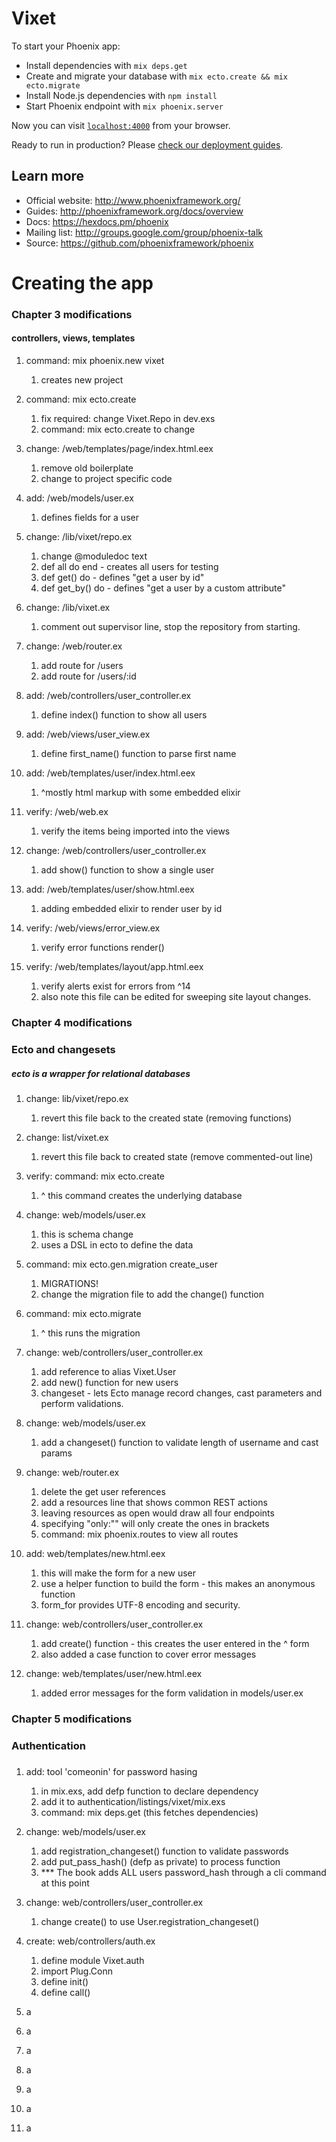 # Vixet

To start your Phoenix app:

  * Install dependencies with `mix deps.get`
  * Create and migrate your database with `mix ecto.create && mix ecto.migrate`
  * Install Node.js dependencies with `npm install`
  * Start Phoenix endpoint with `mix phoenix.server`

Now you can visit [`localhost:4000`](http://localhost:4000) from your browser.

Ready to run in production? Please [check our deployment guides](http://www.phoenixframework.org/docs/deployment).

## Learn more

  * Official website: http://www.phoenixframework.org/
  * Guides: http://phoenixframework.org/docs/overview
  * Docs: https://hexdocs.pm/phoenix
  * Mailing list: http://groups.google.com/group/phoenix-talk
  * Source: https://github.com/phoenixframework/phoenix

# Creating the app
### Chapter 3 modifications
#### controllers, views, templates

1. command: mix phoenix.new vixet
    1. creates new project

2. command: mix ecto.create
    1. fix required: change Vixet.Repo in dev.exs
    2. command: mix ecto.create to change

3. change: /web/templates/page/index.html.eex
    1. remove old boilerplate
    2. change to project specific code

4. add: /web/models/user.ex
    1. defines fields for a user

5. change: /lib/vixet/repo.ex
    1. change @moduledoc text
    2. def all do end - creates all users for testing
    3. def get() do - defines "get a user by id"
    4. def get_by() do - defines "get a user by a custom attribute"

6. change: /lib/vixet.ex
    1. comment out supervisor line, stop the repository from starting.

7. change: /web/router.ex
    1. add route for /users
    2. add route for /users/:id

8. add: /web/controllers/user_controller.ex
    1. define index() function to show all users

9. add: /web/views/user_view.ex
    1. define first_name() function to parse first name

10. add: /web/templates/user/index.html.eex
    1. ^mostly html markup with some embedded elixir

11. verify: /web/web.ex
    1. verify the items being imported into the views

12. change: /web/controllers/user_controller.ex
    1. add show() function to show a single user

13. add: /web/templates/user/show.html.eex
    1. adding embedded elixir to render user by id  

14. verify: /web/views/error_view.ex
    1. verify error functions render()

15. verify: /web/templates/layout/app.html.eex
    1. verify alerts exist for errors from ^14
    2. also note this file can be edited for sweeping site layout changes.


### Chapter 4 modifications
### Ecto and changesets
##### ecto is a wrapper for relational databases

1. change: lib/vixet/repo.ex
    1. revert this file back to the created state (removing functions)

2. change: list/vixet.ex
    1. revert this file back to created state (remove commented-out line)

3. verify: command: mix ecto.create
    1. ^ this command creates the underlying database

4. change: web/models/user.ex
    1. this is schema change
    2. uses a DSL in ecto to define the data

5. command: mix ecto.gen.migration create_user
    1. MIGRATIONS!
    2. change the migration file to add the change() function

6. command: mix ecto.migrate
    1. ^ this runs the migration

7. change: web/controllers/user_controller.ex
    1. add reference to alias Vixet.User
    2. add new() function for new users
    3. changeset - lets Ecto manage record changes, cast parameters and perform validations.

8. change: web/models/user.ex
    1. add a changeset() function to validate length of username and cast params

9. change: web/router.ex
    1. delete the get user references
    2. add a resources line that shows common REST actions
    3. leaving resources as open would draw all four endpoints
    4. specifying "only:"" will only create the ones in brackets
    5. command: mix phoenix.routes to view all routes

10. add: web/templates/new.html.eex
    1. this will make the form for a new user
    2. use a helper function to build the form - this makes an anonymous function
    3. form_for provides UTF-8 encoding and security.

11. change: web/controllers/user_controller.ex
    1. add create() function - this creates the user entered in the ^ form
    2. also added a case function to cover error messages

12. change: web/templates/user/new.html.eex
    1. added error messages for the form validation in models/user.ex


### Chapter 5 modifications
### Authentication
#####

1. add: tool 'comeonin' for password hasing
    1. in mix.exs, add defp function to declare dependency
    2. add it to authentication/listings/vixet/mix.exs
    3. command: mix deps.get (this fetches dependencies)

2. change: web/models/user.ex
    1. add registration_changeset() function to validate passwords
    2. add put_pass_hash() (defp as private) to process function
    3. *** The book adds ALL users password_hash through a cli command at this point

3. change: web/controllers/user_controller.ex
    1. change create() to use User.registration_changeset()

4. create: web/controllers/auth.ex
    1. define module Vixet.auth
    2. import Plug.Conn
    3. define init()
    4. define call()

5. a
6. a
7. a
8. a
9. a
10. a
11. a
